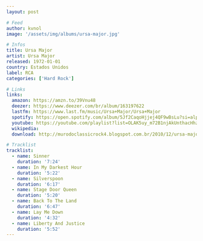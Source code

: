 ```yaml
---
layout: post

# Feed
author: kvnol
image: '/assets/img/albums/ursa-major.jpg'

# Infos
title: Ursa Major
artist: Ursa Major
released: 1972-01-01
country: Estados Unidos
label: RCA
categories: ['Hard Rock']

# Links
links:
  amazon: https://amzn.to/39Vnu48
  deezer: https://www.deezer.com/br/album/163197622
  lastfm: https://www.last.fm/music/Ursa+Major/Ursa+Major
  spotify: https://open.spotify.com/album/5Jf2CaqoHjjej4QF9wBsLu?si=alpdqCkZQ2mk1DikCYYpMQ
  youtube: https://youtube.com/playlist?list=OLAK5uy_m72B1njAkUnthacHhzp-6vRdrnRzNQu2E
  wikipedia:
  download: http://murodoclassicrock4.blogspot.com.br/2010/12/ursa-major-1972.html

# Tracklist
tracklist:
  - name: Sinner
    duration: '7:24'
  - name: In My Darkest Hour
    duration: '5:22'
  - name: Silverspoon
    duration: '6:17'
  - name: Stage Door Queen
    duration: '5:20'
  - name: Back To The Land
    duration: '6:47'
  - name: Lay Me Down
    duration: '4:32'
  - name: Liberty And Justice
    duration: '5:52'
---
```

